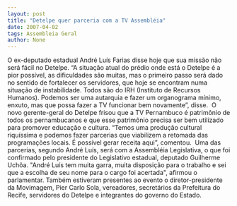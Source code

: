 ```yaml
---
layout: post
title: "Detelpe quer parceria com a TV Assembléia"
date: 2007-04-02
tags: Assembleia Geral
author: None
---
```

O ex-deputado estadual André Luís Farias disse hoje que sua missão não será fácil no Detelpe. 
“A situação atual do prédio onde está o Detelpe é a pior possível, as dificuldades são muitas, mas o primeiro passo será dado no sentido de fortalecer os servidores, que hoje se encontram numa situação de instabilidade. Todos são do IRH (Instituto de Recursos Humanos). Podemos ser uma autarquia e fazer um organograma mínimo, enxuto, mas que possa fazer a TV funcionar bem novamente”, disse.&nbsp; 
O novo gerente-geral do Detelpe frisou que a TV Pernambuco é patrimônio de todos os pernambucanos e que esse patrimônio precisa ser bem utilizado para promover educação e cultura. 
“Temos uma produção cultural riquíssima e podemos fazer parcerias que viabilizem a retomada das programações locais. É possível gerar receita aqui”, comentou.&nbsp; 
Uma das parcerias, segundo André Luís, será com a Assembléia Legislativa, o que foi confirmado pelo presidente do Legislativo estadual, deputado Guilherme Uchôa. 
\"André Luís tem muita garra, muita disposição para o trabalho e sei que a escolha de seu nome para o cargo foi acertada\", afirmou o parlamentar.
Também estiveram presentes ao evento o diretor-presidente da Movimagem, Pier Carlo Sola, vereadores, secretários da Prefeitura do Recife, servidores do Detelpe e integrantes do governo do Estado. 